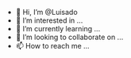 - 👋 Hi, I’m @Luisado
- 👀 I’m interested in ...
- 🌱 I’m currently learning ...
- 💞️ I’m looking to collaborate on ...
- 📫 How to reach me ...

<!---
Luisado/Luisado is a ✨ special ✨ repository because its `README.md` (this file) appears on your GitHub profile.
You can click the Preview link to take a look at your changes.
--->
